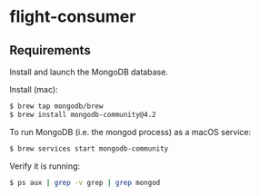 # flight-consumer

## Requirements 

Install and launch the MongoDB database.

Install (mac):
```bash
$ brew tap mongodb/brew
$ brew install mongodb-community@4.2
```

To run MongoDB (i.e. the mongod process) as a macOS service:
```bash
$ brew services start mongodb-community
```

Verify it is running:
```bash
$ ps aux | grep -v grep | grep mongod
```
